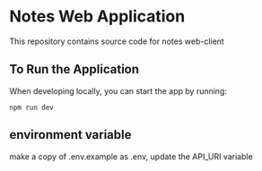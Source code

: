 
# Notes Web Application

This repository contains source code for notes web-client

## To Run the Application

When developing locally, you can start the app by running:

```
npm run dev

```

## environment variable

make a copy of .env.example as .env, 
update the API_URI variable
